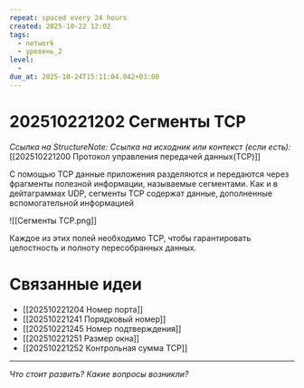 ```yaml
---
repeat: spaced every 24 hours
created: 2025-10-22 12:02
tags:
  - network
  - уровень_2
level:
  - 
due_at: 2025-10-24T15:11:04.042+03:00
---
```

# 202510221202 Сегменты TCP

*Ссылка на StructureNote:*
*Ссылка на исходник или контекст (если есть):* [[202510221200 Протокол управления передачей данных(TCP)]]

С помощью TCP данные приложения разделяются и передаются через фрагменты полезной информации, называемые сегментами. Как и в дейтаграммах UDP, сегменты TCP содержат данные‚ дополненные вспомогательной информацией

![[Сегменты TCP.png]]

Каждое из этих полей необходимо TCP, чтобы гарантировать целостность и полноту пересобранных данных.

# Связанные идеи

- [[202510221204 Номер порта]]
- [[202510221241 Порядковый номер]]
- [[202510221245 Номер подтверждения]]
- [[202510221251 Размер окна]]
- [[202510221252 Контрольная сумма TCP]]

---

*Что стоит развить? Какие вопросы возникли?*
